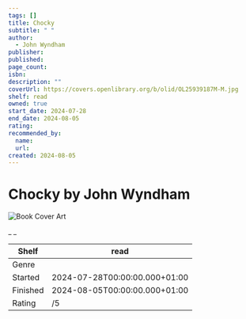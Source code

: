 ```yaml
---
tags: []
title: Chocky
subtitle: " "
author:
  - John Wyndham
publisher:
published:
page_count:
isbn:
description: ""
coverUrl: https://covers.openlibrary.org/b/olid/OL25939187M-M.jpg
shelf: read
owned: true
start_date: 2024-07-28
end_date: 2024-08-05
rating:
recommended_by:
  name:
  url:
created: 2024-08-05
---
```


# Chocky by John Wyndham

![Book Cover Art](https://covers.openlibrary.org/b/olid/OL25939187M-M.jpg)

_ _

| Shelf | read |
| --- | --- |
| Genre |  |
| Started | 2024-07-28T00:00:00.000+01:00 |
| Finished | 2024-08-05T00:00:00.000+01:00 |
| Rating | /5 |
